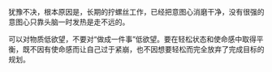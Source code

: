 犹豫不决，根本原因是，长期的拧螺丝工作，已经把意图心消磨干净，没有很强的意图心只靠头脑一时发热是走不远的。

可以对物质低欲望，不要对“做成一件事”低欲望。要在轻松状态和使命感中取得平衡，既不因有使命感而让自己过于紧崩，也不因想要轻松而完全放弃了完成目标的规划。